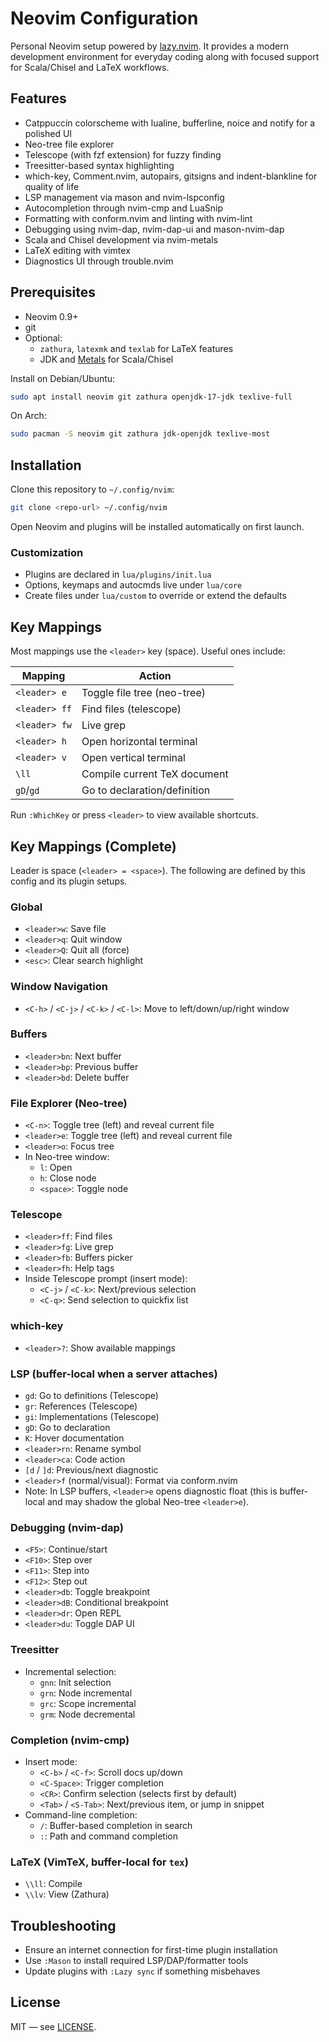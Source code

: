 # Neovim Configuration

Personal Neovim setup powered by [lazy.nvim](https://github.com/folke/lazy.nvim). It provides a modern development environment for everyday coding along with focused support for Scala/Chisel and LaTeX workflows.

## Features

- Catppuccin colorscheme with lualine, bufferline, noice and notify for a polished UI
- Neo-tree file explorer
- Telescope (with fzf extension) for fuzzy finding
- Treesitter-based syntax highlighting
- which-key, Comment.nvim, autopairs, gitsigns and indent-blankline for quality of life
- LSP management via mason and nvim-lspconfig
- Autocompletion through nvim-cmp and LuaSnip
- Formatting with conform.nvim and linting with nvim-lint
- Debugging using nvim-dap, nvim-dap-ui and mason-nvim-dap
- Scala and Chisel development via nvim-metals
- LaTeX editing with vimtex
- Diagnostics UI through trouble.nvim

## Prerequisites

- Neovim 0.9+
- git
- Optional:
  - `zathura`, `latexmk` and `texlab` for LaTeX features
  - JDK and [Metals](https://scalameta.org/metals/) for Scala/Chisel

Install on Debian/Ubuntu:

```bash
sudo apt install neovim git zathura openjdk-17-jdk texlive-full
```

On Arch:

```bash
sudo pacman -S neovim git zathura jdk-openjdk texlive-most
```

## Installation

Clone this repository to `~/.config/nvim`:

```bash
git clone <repo-url> ~/.config/nvim
```

Open Neovim and plugins will be installed automatically on first launch.

### Customization

- Plugins are declared in `lua/plugins/init.lua`
- Options, keymaps and autocmds live under `lua/core`
- Create files under `lua/custom` to override or extend the defaults

## Key Mappings

Most mappings use the `<leader>` key (space). Useful ones include:

| Mapping       | Action                         |
| ------------- | ------------------------------ |
| `<leader> e`  | Toggle file tree (neo-tree)    |
| `<leader> ff` | Find files (telescope)         |
| `<leader> fw` | Live grep                      |
| `<leader> h`  | Open horizontal terminal       |
| `<leader> v`  | Open vertical terminal         |
| `\ll`         | Compile current TeX document   |
| `gD`/`gd`     | Go to declaration/definition   |

Run `:WhichKey` or press `<leader>` to view available shortcuts.

## Key Mappings (Complete)

Leader is space (`<leader> = <space>`). The following are defined by this config and its plugin setups.

### Global
- `<leader>w`: Save file
- `<leader>q`: Quit window
- `<leader>Q`: Quit all (force)
- `<esc>`: Clear search highlight

### Window Navigation
- `<C-h>` / `<C-j>` / `<C-k>` / `<C-l>`: Move to left/down/up/right window

### Buffers
- `<leader>bn`: Next buffer
- `<leader>bp`: Previous buffer
- `<leader>bd`: Delete buffer

### File Explorer (Neo-tree)
- `<C-n>`: Toggle tree (left) and reveal current file
- `<leader>e`: Toggle tree (left) and reveal current file
- `<leader>o`: Focus tree
- In Neo-tree window:
  - `l`: Open
  - `h`: Close node
  - `<space>`: Toggle node

### Telescope
- `<leader>ff`: Find files
- `<leader>fg`: Live grep
- `<leader>fb`: Buffers picker
- `<leader>fh`: Help tags
- Inside Telescope prompt (insert mode):
  - `<C-j>` / `<C-k>`: Next/previous selection
  - `<C-q>`: Send selection to quickfix list

### which-key
- `<leader>?`: Show available mappings

### LSP (buffer-local when a server attaches)
- `gd`: Go to definitions (Telescope)
- `gr`: References (Telescope)
- `gi`: Implementations (Telescope)
- `gD`: Go to declaration
- `K`: Hover documentation
- `<leader>rn`: Rename symbol
- `<leader>ca`: Code action
- `[d` / `]d`: Previous/next diagnostic
- `<leader>f` (normal/visual): Format via conform.nvim
- Note: In LSP buffers, `<leader>e` opens diagnostic float (this is buffer-local and may shadow the global Neo-tree `<leader>e`).

### Debugging (nvim-dap)
- `<F5>`: Continue/start
- `<F10>`: Step over
- `<F11>`: Step into
- `<F12>`: Step out
- `<leader>db`: Toggle breakpoint
- `<leader>dB`: Conditional breakpoint
- `<leader>dr`: Open REPL
- `<leader>du`: Toggle DAP UI

### Treesitter
- Incremental selection:
  - `gnn`: Init selection
  - `grn`: Node incremental
  - `grc`: Scope incremental
  - `grm`: Node decremental

### Completion (nvim-cmp)
- Insert mode:
  - `<C-b>` / `<C-f>`: Scroll docs up/down
  - `<C-Space>`: Trigger completion
  - `<CR>`: Confirm selection (selects first by default)
  - `<Tab>` / `<S-Tab>`: Next/previous item, or jump in snippet
- Command-line completion:
  - `/`: Buffer-based completion in search
  - `:`: Path and command completion

### LaTeX (VimTeX, buffer-local for `tex`)
- `\\ll`: Compile
- `\\lv`: View (Zathura)

## Troubleshooting

- Ensure an internet connection for first-time plugin installation
- Use `:Mason` to install required LSP/DAP/formatter tools
- Update plugins with `:Lazy sync` if something misbehaves

## License

MIT — see [LICENSE](LICENSE).

